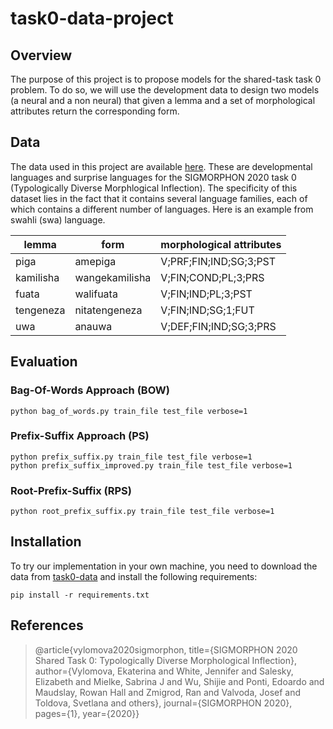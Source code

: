 # task0-data-project

## **Overview**
The purpose of this project is to propose models for the shared-task task 0 problem. To do so, we will use the development data to design two models (a neural and a non neural) that given a lemma and a set of morphological attributes return the corresponding form.

## **Data**
The data used in this project are available [here](https://github.com/sigmorphon2020/task0-data). These are developmental languages and surprise languages for the SIGMORPHON 2020 task 0 (Typologically Diverse Morphlogical Inflection). The specificity of this dataset lies in the fact that it contains several language families, each of which contains a different number of languages. Here is an example from swahli (swa) language.

| lemma | form | morphological attributes |
|-------|------|--------------------------|
| piga |	amepiga	| V;PRF;FIN;IND;SG;3;PST |
| kamilisha	| wangekamilisha |	V;FIN;COND;PL;3;PRS |
| fuata	| walifuata |	V;FIN;IND;PL;3;PST |
| tengeneza |	nitatengeneza |	V;FIN;IND;SG;1;FUT |
| uwa	| anauwa | V;DEF;FIN;IND;SG;3;PRS |

## **Evaluation**

### **Bag-Of-Words Approach (BOW)**
```
python bag_of_words.py train_file test_file verbose=1
```
### **Prefix-Suffix Approach (PS)**
```
python prefix_suffix.py train_file test_file verbose=1
python prefix_suffix_improved.py train_file test_file verbose=1
```

### **Root-Prefix-Suffix (RPS)**
```
python root_prefix_suffix.py train_file test_file verbose=1
```


## **Installation**
To try our implementation in your own machine, you need to download the data from [task0-data](https://github.com/sigmorphon2020/task0-data) and install the following requirements:
```
pip install -r requirements.txt
```

## **References**

>@article{vylomova2020sigmorphon, title={SIGMORPHON 2020 Shared Task 0: Typologically Diverse Morphological Inflection}, author={Vylomova, Ekaterina and White, Jennifer and Salesky, Elizabeth and Mielke, Sabrina J and Wu, Shijie and Ponti, Edoardo and Maudslay, Rowan Hall and Zmigrod, Ran and Valvoda, Josef and Toldova, Svetlana and others}, journal={SIGMORPHON 2020}, pages={1}, year={2020}}

